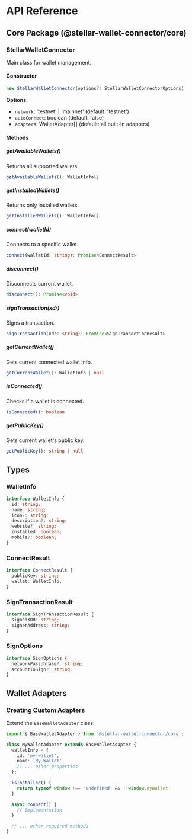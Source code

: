 # API Reference

## Core Package (@stellar-wallet-connector/core)

### StellarWalletConnector

Main class for wallet management.

#### Constructor

```typescript
new StellarWalletConnector(options?: StellarWalletConnectorOptions)
```

**Options:**
- `network`: 'testnet' | 'mainnet' (default: 'testnet')
- `autoConnect`: boolean (default: false)
- `adapters`: WalletAdapter[] (default: all built-in adapters)

#### Methods

##### getAvailableWallets()
Returns all supported wallets.

```typescript
getAvailableWallets(): WalletInfo[]
```

##### getInstalledWallets()
Returns only installed wallets.

```typescript
getInstalledWallets(): WalletInfo[]
```

##### connect(walletId)
Connects to a specific wallet.

```typescript
connect(walletId: string): Promise<ConnectResult>
```

##### disconnect()
Disconnects current wallet.

```typescript
disconnect(): Promise<void>
```

##### signTransaction(xdr)
Signs a transaction.

```typescript
signTransaction(xdr: string): Promise<SignTransactionResult>
```

##### getCurrentWallet()
Gets current connected wallet info.

```typescript
getCurrentWallet(): WalletInfo | null
```

##### isConnected()
Checks if a wallet is connected.

```typescript
isConnected(): boolean
```

##### getPublicKey()
Gets current wallet's public key.

```typescript
getPublicKey(): string | null
```

## Types

### WalletInfo
```typescript
interface WalletInfo {
  id: string;
  name: string;
  icon?: string;
  description?: string;
  website?: string;
  installed: boolean;
  mobile?: boolean;
}
```

### ConnectResult
```typescript
interface ConnectResult {
  publicKey: string;
  wallet: WalletInfo;
}
```

### SignTransactionResult
```typescript
interface SignTransactionResult {
  signedXDR: string;
  signerAddress: string;
}
```

### SignOptions
```typescript
interface SignOptions {
  networkPassphrase?: string;
  accountToSign?: string;
}
```

## Wallet Adapters

### Creating Custom Adapters

Extend the `BaseWalletAdapter` class:

```typescript
import { BaseWalletAdapter } from '@stellar-wallet-connector/core';

class MyWalletAdapter extends BaseWalletAdapter {
  walletInfo = {
    id: 'my-wallet',
    name: 'My Wallet',
    // ... other properties
  };

  isInstalled() {
    return typeof window !== 'undefined' && !!window.myWallet;
  }

  async connect() {
    // Implementation
  }

  // ... other required methods
}
```

